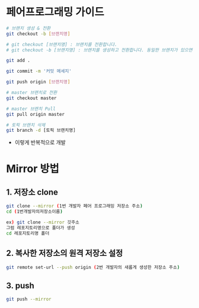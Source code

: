 # 페어프로그래밍 가이드

```bash
# 브랜치 생성 & 전환
git checkout -b [브랜치명]

# git checkout [브랜치명] : 브랜치를 전환합니다.
# git checkout -b [브랜치명] : 브랜치를 생성하고 전환합니다. 동일한 브랜치가 있으면 오류가 발생합니다.
```

```bash
git add .

git commit -m '커밋 메세지'

git push origin [브랜치명]
```

```bash
# master 브랜치로 전환
git checkout master

# master 브랜치 Pull
git pull origin master

# 토픽 브랜치 삭제
git branch -d [토픽 브랜치명]
```

- 이렇게 반복적으로 개발



# Mirror 방법

## 1. 저장소 clone

```bash
git clone --mirror (1번 개발자 페어 프로그래밍 저장소 주소)
cd (1번개발자의저장소이름)

ex) git clone --mirror 깃주소
그럼 레포지토리명으로 폴더가 생성
cd 레포지토리명 폴더
```



## 2. 복사한 저장소의 원격 저장소 설정

```bash
git remote set-url --push origin (2번 개발자의 새롭게 생성한 저장소 주소)
```



## 3. push

```bash
git push --mirror
```

